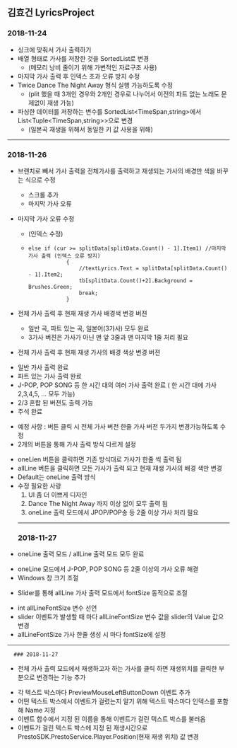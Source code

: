## 김효건 LyricsProject
### 2018-11-24
 * 싱크에 맞춰서 가사 출력하기
 * 배열 형태로 가사를 저장한 것을 SortedList로 변경
   - (메모리 낭비 줄이기 위해 가변적인 자료구조 사용)
 * 마지막 가사 출력 후 인덱스 초과 오류 방지 수정
 * Twice Dance The Night Away 형식 실행 가능하도록 수정
   - (plit 했을 때 3개인 경우와 2개인 경우로 나누어서 이전의 파트 없는 노래도 문제없이 재생 가능)
 * 파싱한 데이터를 저장하는 변수를 SortedList<TimeSpan,string>에서 List<Tuple<TimeSpan,string>>으로 변경
   - (일본곡 재생을 위해서 동일한 키 값 사용을 위해)
-------------------------------------------------------------------------------------
 ### 2018-11-26
  * 브랜치로 빼서 가사 출력을 전체가사를 출력하고 재생되는 가사의 배경만 색을 바꾸는 식으로 수정
    - 스크롤 추가 
    - 마지막 가사 오류
  * 마지막 가사 오류 수정
    - (인덱스 수정)
    - ~~~
      else if (cur >= splitData[splitData.Count() - 1].Item1) //마지막 가사 출력 (인덱스 오류 방지)
                  {
                      //textLyrics.Text = splitData[splitData.Count() - 1].Item2;
                      tb[splitData.Count()+2].Background = Brushes.Green;
                      break;
                  }
      ~~~
  * 전체 가사 출력 후 현재 재생 가사 배경색 변경 버젼
    - 일반 곡, 파트 있는 곡, 일본어(3가사) 모두 완료
    - 3가사 버젼은 가사가 아닌 맨 앞 3줄과 맨 마지막 1줄 처리 필요
    
  * 전체 가사 출력 후 현재 재생 가사의 배경 색상 변경 버젼
   - 일반 가사 출력 완료
   - 파트 있는 가사 출력 완료
   - J-POP, POP SONG 등 한 시간 대의 여러 가사 출력 완료 ( 한 시간 대에 가사 2,3,4,5, ... 모두 가능)
   - 2/3 혼합 된 버젼도 출력 가능
   - 주석 완료
  * 예정 사항 : 버튼 클릭 시 전체 가사 버전 한줄 가사 버전 두가지 변경가능하도록 수정
  * 2개의 버튼을 통해 가사 출력 방식 다르게 설정
   - oneLien 버튼을 클릭하면 기존 방식대로 가사가 한줄 씩 출력 됨
   - allLine 버튼을 클릭하면 모든 가사가 출력 되고 현재 재생 가사의 배경 색만 변경
   - Default는 oneLine 출력 방식
   - 수정 필요한 사랑 
     1. UI 좀 더 이쁘게 디자인
     2. Dance The Night Away 까지 이상 없이 모두 출력 됨
     3. oneLine 출력 모드에서 JPOP/POP송 등 2줄 이상 가사 처리 필요
     -------------------------------------------------------------------------------------
      ### 2018-11-27
  * oneLine 출력 모드 / allLine 출력 모드 모두 완료
   - oneLine 모드에서 J-POP, POP SONG 등 2줄 이상의 가사 오류 해결
   - Windows 창 크기 조절
  * Slider를 통해 allLine 가사 출력 모드에서 fontSize 동적으로 조절
   - int allLineFontSize 변수 선언 
   - slider 이벤트가 발생할 때 마다 allLineFontSize 변수 값을 slider의 Value 값으 변경
   - allLineFontSize 가사 한줄 생성 시 마다 fontSize에 설정
   -----------------------------------------------------------------------------------------
      ### 2018-11-27
  * 전체 가사 출력 모드에서 재생하고자 하는 가사를 클릭 하면 재생위치를 클릭한 부분으로 변경하는 기능 추가
   - 각 텍스트 박스마다 PreviewMouseLeftButtonDown 이벤트 추가
   - 어떤 텍스트 박스에서 이벤트가 걸렸는지 알기 위해 텍스트 박스마다 인덱스를 포함해 Name 지정
   - 이벤트 함수에서 지정 된 이름을 통해 이벤트가 걸린 텍스트 박스를 불러옴
   - 이벤트가 걸린 텍스트 박스에 지정 된 재생시간으로  PrestoSDK.PrestoService.Player.Position(현재 재생 위치) 값 변경 
 
